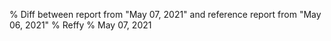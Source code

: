 % Diff between report from "May 07, 2021" and reference report from "May 06, 2021"
% Reffy
% May 07, 2021

